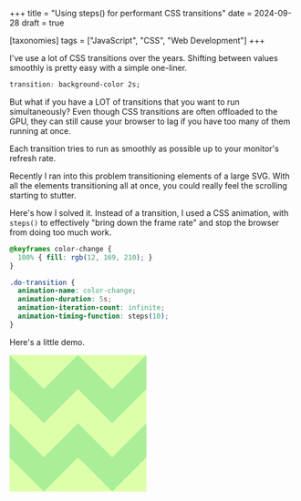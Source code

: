 +++
title = "Using steps() for performant CSS transitions"
date = 2024-09-28
draft = true

[taxonomies]
tags = ["JavaScript", "CSS", "Web Development"]
+++

I've use a lot of CSS transitions over the years. Shifting between values smoothly is pretty easy with a simple one-liner.

```css
transition: background-color 2s;
```

But what if you have a LOT of transitions that you want to run simultaneously? Even though CSS transitions are often offloaded to the GPU, they can still cause your browser to lag if you have too many of them running at once.

Each transition tries to run as smoothly as possible up to your monitor's refresh rate.

Recently I ran into this problem transitioning elements of a large SVG. With all the elements transitioning all at once, you could really feel the scrolling starting to stutter.

Here's how I solved it. Instead of a transition, I used a CSS animation, with `steps()` to effectively "bring down the frame rate" and stop the browser from doing too much work.

```css
@keyframes color-change {
  100% { fill: rgb(12, 169, 210); }
}

.do-transition {
  animation-name: color-change;
  animation-duration: 5s;
  animation-iteration-count: infinite;
  animation-timing-function: steps(10);
}
```
Here's a little demo.

<svg id="svg-interactive-21e12855-1b41-48d1-97c3-24a4f5f751c4" xmlns='http://www.w3.org/2000/svg' width='240' height='240' viewBox='0 0 240 240' patternUnits="userSpaceOnUse">
  <defs>
    <pattern id="smallGrid" width="120" height="120" patternUnits="userSpaceOnUse">
      <rect fill='#ddffaa' width='120' height='120'/>
      <polygon fill='#AE9' fill-opacity='1' points='120 120 60 120 90 90 120 60 120 0 120 0 60 60 0 0 0 60 30 90 60 120 120 120'/>
    </pattern>
  </defs>
  <rect width="240" height="240" fill="url(#smallGrid)" />
</svg>

<script>
  const svg = document.getElementById('svg-interactive-21e12855-1b41-48d1-97c3-24a4f5f751c4');

  const polygon = svg.querySelector('polygon');
  polygon.classList.add('do-transition');
  
  const rect = svg.querySelector('rect');
  rect.classList.add('do-transition');
</script>

<style>
  @keyframes color-change {
    100% { fill: rgb(12, 169, 210); }
  }

  .do-transition {
    animation-name: color-change;
    animation-duration: 5s;
    animation-iteration-count: infinite;
    animation-timing-function: steps(10);
  }
</style>
